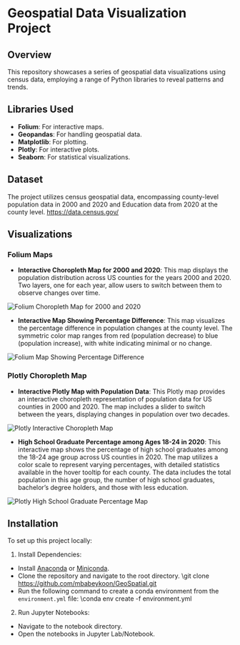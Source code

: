 # Geospatial Data Visualization Project

## Overview
This repository showcases a series of geospatial data visualizations using census data, employing a range of Python libraries to reveal patterns and trends.

## Libraries Used
- **Folium**: For interactive maps.
- **Geopandas**: For handling geospatial data.
- **Matplotlib**: For plotting.
- **Plotly**: For interactive plots.
- **Seaborn**: For statistical visualizations.

## Dataset
The project utilizes census geospatial data, encompassing county-level population data in 2000 and 2020 and Education data from 2020 at the county level.
https://data.census.gov/

## Visualizations

### Folium Maps
- **Interactive Choropleth Map for 2000 and 2020**: This map displays the population distribution across US counties for the years 2000 and 2020. Two layers, one for each year, allow users to switch between them to observe changes over time.

![Folium Choropleth Map for 2000 and 2020](URL_of_Folium_Choropleth_Map)

- **Interactive Map Showing Percentage Difference**: This map visualizes the percentage difference in population changes at the county level. The symmetric color map ranges from red (population decrease) to blue (population increase), with white indicating minimal or no change.

![Folium Map Showing Percentage Difference](URL_of_Folium_Percentage_Difference_Map)

### Plotly Choropleth Map
- **Interactive Plotly Map with Population Data**: This Plotly map provides an interactive choropleth representation of population data for US counties in 2000 and 2020. The map includes a slider to switch between the years, displaying changes in population over two decades.

![Plotly Interactive Choropleth Map](URL_of_Plotly_Choropleth_Map)


- **High School Graduate Percentage among Ages 18-24 in 2020**: This interactive map shows the percentage of high school graduates among the 18-24 age group across US counties in 2020. The map utilizes a color scale to represent varying percentages, with detailed statistics available in the hover tooltip for each county. The data includes the total population in this age group, the number of high school graduates, bachelor’s degree holders, and those with less education.

![Plotly High School Graduate Percentage Map](URL_of_Plotly_Map)



## Installation
To set up this project locally:
1. Install Dependencies:
- Install [Anaconda](https://www.anaconda.com/distribution/) or [Miniconda](https://docs.conda.io/en/latest/miniconda.html).
- Clone the repository and navigate to the root directory.
     \git clone https://github.com/mbabeykoon/GeoSpatial.git
- Run the following command to create a conda environment from the `environment.yml` file:
      \conda env create -f environment.yml
2. Run Jupyter Notebooks:
- Navigate to the notebook directory.
- Open the notebooks in Jupyter Lab/Notebook.

